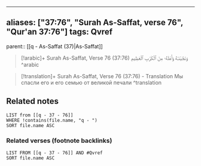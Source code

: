 
---
aliases: ["37:76", "Surah As-Saffat, verse 76", "Qur'an 37:76"]
tags: Qvref
---

parent:: [[q - As-Saffat (37)|As-Saffat]]

> [!arabic]+ Surah As-Saffat, Verse 76 (37:76)
> <span class="quran-arabic">وَنَجَّيْنَـٰهُ وَأَهْلَهُۥ مِنَ ٱلْكَرْبِ ٱلْعَظِيمِ</span>
^arabic

> [!translation]+ Surah As-Saffat, Verse 76 (37:76) - Translation
> Мы спасли его и его семью от великой печали
^translation



## Related notes
```dataview
LIST from [[q - 37 - 76]]
WHERE !contains(file.name, "q - ")
SORT file.name ASC
```

### Related verses (footnote backlinks)
```dataview
LIST FROM [[q - 37 - 76]] AND #Qvref
SORT file.name ASC
```

